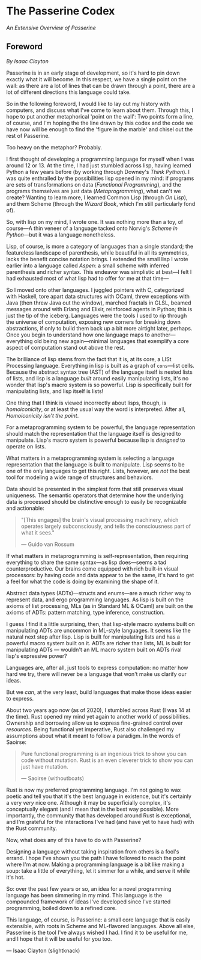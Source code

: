 # The Passerine Codex
*An Extensive Overview of Passerine*

## Foreword
*By Isaac Clayton*

Passerine is in an early stage of development, so it's hard to pin down exactly what it will become. In this respect, we have a single point on the wall: as there are a lot of lines that can be drawn through a point, there are a lot of different directions this language could take.

So in the following foreword, I would like to lay out my history with computers, and discuss what I've come to learn about them. Through this, I hope to put another metaphorical 'point on the wall': Two points form a line, of course, and I'm hoping the the line drawn by this codex and the code we have now will be enough to find the 'figure in the marble' and chisel out the rest of Passerine.

Too heavy on the metaphor? Probably.

I first thought of developing a programming language for myself when I was around 12 or 13. At the time, I had just stumbled across lisp, having learned Python a few years before (by working through Downey's *Think Python*). I was quite enthralled by the possibilities lisp opened in my mind: if programs are sets of transformations on data (*Functional Programming*), and the programs themselves are just data (*Metaprogramming*), what can't we create? Wanting to learn more, I learned Common Lisp (through *On Lisp*), and them Scheme (through the *Wizard Book*, which I'm still particularly fond of).

So, with lisp on my mind, I wrote one. It was nothing more than a toy, of course—A thin veneer of a language tacked onto Norvig's *Scheme in Python*—but it was a language nonetheless.

Lisp, of course, is more a category of languages than a single standard; the featureless landscape of parenthesis, while beautiful in all its symmetries, lacks the benefit concise notation brings. I extended the small lisp I wrote earlier into a language called *Aspen*: a small scheme with inferred parenthesis and richer syntax. This endeavor was simplistic at best—I felt I had exhausted most of what lisp had to offer for me at that time—

So I moved onto other languages. I juggled pointers with C, categorized with Haskell, tore apart data structures with OCaml, threw exceptions with Java (then threw Java out the window), marched fractals in GLSL, beamed messages around with Erlang and Elixir, reinforced agents in Python; this is just the tip of the iceberg. Languages were the tools I used to rip through the universe of computation, exposing new corners for breaking down abstractions, if only to build them back up a bit more airtight later, perhaps. Once you begin to understand how one language maps to another—everything old being new again—minimal languages that exemplify a core aspect of computation stand out above the rest.

The brilliance of lisp stems from the fact that it is, at its core, a LISt Processing language. Everything in lisp is built as a graph of `cons`—list cells. Because the abstract syntax tree (AST) of the language itself is nested lists of lists, and lisp is a language *built* around easily manipulating lists, it's no wonder that lisp's macro system is so powerful. Lisp is specifically built for manipulating lists, and lisp itself is lists!

One thing that I think is viewed incorrectly about lisps, though, is *homoiconicity*, or at least the usual way the word is interpreted. After all, *Homoiconicity isn’t the point*. 

For a metaprogramming system to be powerful, the language representation should match the representation that the language itself is designed to manipulate. Lisp's macro system is powerful because lisp is *designed* to operate on lists.

What matters in a metaprogramming system is selecting a language representation that the language is built to manipulate. Lisp seems to be one of the only languages to get this right. Lists, however, are *not* the best tool for modeling a wide range of structures and behaviors. 

Data should be presented in the simplest form that still preserves visual uniqueness. The semantic operators that determine how the underlying data is processed should be distinctive enough to easily be recognizable and actionable:

> "[This engages] the brain's visual processing machinery, which operates largely subconsciously, and tells the consciousness part of what it sees."
>
> — Guido van Rossum

If what matters in metaprogramming is self-representation, then requiring everything to share the same syntax—as lisp does—seems a tad counterproductive. Our brains come equipped with rich built-in visual processors: by having code and data appear to be the same, it's hard to get a feel for what the code is doing by examining the shape of it.

Abstract data types (ADTs)—structs and enums—are a much richer way to represent data, and ergo programming languages. As lisp is built on the axioms of list processing, MLs (as in Standard ML & OCaml) are built on the axioms of ADTs: pattern matching, type inference, construction.

I guess I find it a little surprising, then, that lisp-style macro systems built on manipulating ADTs are uncommon in ML-style languages. It seems like the natural next step after lisp. Lisp is built for manipulating lists and has a powerful macro system built on it. ADTs are richer than lists, ML is built for manipulating ADTs — wouldn't an ML macro system built on ADTs rival lisp's expressive power?

Languages are, after all, just tools to express computation: no matter how hard we try, there will never be a language that won't make us clarify our ideas.

But we *can*, at the very least, build languages that make those ideas easier to express.

About two years ago now (as of 2020), I stumbled across Rust (I was 14 at the time). Rust opened my mind yet again to another world of possibilities. Ownership and borrowing allow us to express fine-grained control over *resources*. Being functional yet imperative, Rust also challenged my assumptions about what it meant to follow a paradigm. In the words of Saoirse:

> Pure functional programming is an ingenious trick to show you can code without mutation. Rust is an even cleverer trick to show you can just have mutation.
>
> — Saoirse (withoutboats)

Rust is now my preferred programming language. I'm not going to wax poetic and tell you that it's the best language in existence, but it's certainly a very *very* nice one. Although it may be superficially complex, it's conceptually elegant (and I mean that in the best way possible). More importantly, the community that has developed around Rust is exceptional, and I'm grateful for the interactions I've had (and have yet to have had) with the Rust community.

Now, what does any of this have to do with Passerine?

Designing a language without taking inspiration from others is a fool's errand. I hope I've shown you the path I have followed to reach the point where I'm at now. Making a programming language is a bit like making a soup: take a little of everything, let it simmer for a while, and serve it while it's hot.

So: over the past few years or so, an idea for a novel programming language has been simmering in my mind. This language is the compounded framework of ideas I've developed since I've started programming, boiled down to a refined core.

This language, of course, is Passerine: a small core language that is easily extensible, with roots in Scheme and ML-flavored languages. Above all else, Passerine is the tool I've always wished I had. I find it to be useful for me, and I hope that it will be useful for you too.

— Isaac Clayton (slightknack)